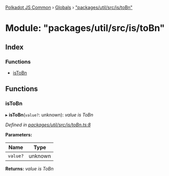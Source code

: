 [Polkadot JS Common](../README.md) › [Globals](../globals.md) › ["packages/util/src/is/toBn"](_packages_util_src_is_tobn_.md)

# Module: "packages/util/src/is/toBn"

## Index

### Functions

* [isToBn](_packages_util_src_is_tobn_.md#istobn)

## Functions

###  isToBn

▸ **isToBn**(`value?`: unknown): *value is ToBn*

*Defined in [packages/util/src/is/toBn.ts:8](https://github.com/polkadot-js/common/blob/e7c665e5/packages/util/src/is/toBn.ts#L8)*

**Parameters:**

Name | Type |
------ | ------ |
`value?` | unknown |

**Returns:** *value is ToBn*

